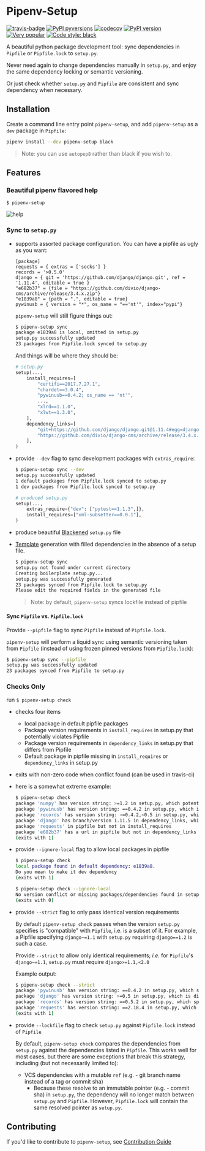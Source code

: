 # Pipenv-Setup

[![travis-badge](https://travis-ci.org/Madoshakalaka/pipenv-setup.svg?branch=master)](https://travis-ci.org/Madoshakalaka/pipenv-setup)
[![PyPI pyversions](https://img.shields.io/pypi/pyversions/pipenv-setup.svg)](https://pypi.python.org/pypi/pipenv-setup/)
[![codecov](https://codecov.io/gh/Madoshakalaka/pipenv-setup/branch/master/graph/badge.svg)](https://codecov.io/gh/Madoshakalaka/pipenv-setup)
[![PyPI version](https://badge.fury.io/py/pipenv-setup.svg)](https://badge.fury.io/py/pipenv-setup)
[![Very popular](https://img.shields.io/pypi/dm/pipenv-setup)](https://pypistats.org/packages/pipenv-setup)
[![Code style: black](https://img.shields.io/badge/code%20style-black-000000.svg)](https://github.com/psf/black)

A beautiful python package development tool: sync dependencies in `Pipfile` or `Pipfile.lock` to `setup.py`.

Never need again to change dependencies manually in `setup.py`, and enjoy the same
dependency locking or semantic versioning.

Or just check whether `setup.py` and `Pipfile` are consistent and sync dependency when
necessary.

## Installation

Create a command line entry point `pipenv-setup`, and add `pipenv-setup` as a `dev`
package in `Pipfile`:

```bash
pipenv install --dev pipenv-setup black
```

> Note: you can use `autopep8` rather than black if you wish to.

## Features

### Beautiful pipenv flavored help

`$ pipenv-setup`

![help](https://raw.githubusercontent.com/Madoshakalaka/pipenv-setup/master/readme_assets/help.PNG)

### Sync to `setup.py`

-   supports assorted package configuration. You can have a pipfile as ugly as you want:

    ```Pipfile
    [package]
    requests = { extras = ['socks'] }
    records = '>0.5.0'
    django = { git = 'https://github.com/django/django.git', ref = '1.11.4', editable = true }
    "e682b37" = {file = "https://github.com/divio/django-cms/archive/release/3.4.x.zip"}
    "e1839a8" = {path = ".", editable = true}
    pywinusb = { version = "*", os_name = "=='nt'", index="pypi"}
    ```

    `pipenv-setup` will still figure things out:

    ```bash
    $ pipenv-setup sync
    package e1839a8 is local, omitted in setup.py
    setup.py successfully updated
    23 packages from Pipfile.lock synced to setup.py
    ```

    And things will be where they should be:

    ```python
    # setup.py
    setup(...,
        install_requires=[
            "certifi==2017.7.27.1",
            "chardet==3.0.4",
            "pywinusb==0.4.2; os_name == 'nt'",
            ...,
            "xlrd==1.1.0",
            "xlwt==1.3.0",
        ],
        dependency_links=[
            "git+https://github.com/django/django.git@1.11.4#egg=django",
            "https://github.com/divio/django-cms/archive/release/3.4.x.zip",
        ],
    )
    ```

-   provide `--dev` flag to sync development packages with `extras_require`:

    ```bash
    $ pipenv-setup sync --dev
    setup.py successfully updated
    1 default packages from Pipfile.lock synced to setup.py
    1 dev packages from Pipfile.lock synced to setup.py
    ```

    ```python
    # produced setup.py
    setup(...,
        extras_require={"dev": ["pytest==1.1.3",]},
        install_requires=["xml-subsetter==0.0.1"],
    )
    ```

-   produce beautiful [Blackened](https://github.com/psf/black) `setup.py` file

-   [Template](https://github.com/pypa/sampleproject/blob/master/setup.py) generation with
    filled dependencies in the absence of a setup file.

    ```bash
    $ pipenv-setup sync
    setup.py not found under current directory
    Creating boilerplate setup.py...
    setup.py was successfully generated
    23 packages synced from Pipfile.lock to setup.py
    Please edit the required fields in the generated file
    ```

    > Note: by default, `pipenv-setup` syncs lockfile instead of pipfile

#### Sync `Pipfile` vs. `Pipfile.lock`

Provide `--pipfile` flag to sync `Pipfile` instead of `Pipfile.lock`.

`pipenv-setup`
will perform a liquid sync using semantic versioning taken from `Pipfile` (instead of
using frozen pinned versions from `Pipfile.lock`):

```bash
$ pipenv-setup sync --pipfile
setup.py was successfully updated
23 packages synced from Pipfile to setup.py
```

### Checks Only

run `$ pipenv-setup check`

-   checks four items
    -   local package in default pipfile packages
    -   Package version requirements in `install_requires` in setup.py that potentially violates Pipfile
    -   Package version requirements in `dependency_links` in setup.py that differs from Pipfile
    -   Default package in pipfile missing in `install_requires` or `dependency_links` in setup.py
-   exits with non-zero code when conflict found (can be used in travis-ci)
-   here is a somewhat extreme example:

    ```bash
    $ pipenv-setup check
    package 'numpy' has version string: >=1.2 in setup.py, which potentially violates >=1.5 in pipfile
    package 'pywinusb' has version string: ==0.4.2 in setup.py, which is disjoint from ~=0.3.0 in pipfile
    package 'records' has version string: >=0.4.2,<0.5 in setup.py, which is disjoint from >0.5.0 in pipfile
    package 'django' has branch/version 1.11.5 in dependency_links, which is different than 1.11.4 listed in pipfile
    package 'requests' in pipfile but not in install_requires
    package 'e682b37' has a url in pipfile but not in dependency_links
    (exits with 1)
    ```

-   provide `--ignore-local` flag to allow local packages in pipfile

    ```bash
    $ pipenv-setup check
    local package found in default dependency: e1839a8.
    Do you mean to make it dev dependency
    (exits with 1)
    ```

    ```bash
    $ pipenv-setup check --ignore-local
    No version conflict or missing packages/dependencies found in setup.py!
    (exits with 0)
    ```

-   provide `--strict` flag to only pass identical version requirements

    By default `pipenv-setup check` passes when the version `setup.py` specifies is
    "compatible" with `Pipfile`, i.e. is a subset of it. For example, a Pipfile
    specifying `django~=1.1` with `setup.py` requiring `django==1.2` is such a case.

    Provide `--strict` to allow only identical requirements; _i.e._ for `Pipfile`'s
    `django~=1.1`, `setup.py` must require `django>=1.1,<2.0`

    Example output:

    ```bash
    $ pipenv-setup check --strict
    package 'pywinusb' has version string: ==0.4.2 in setup.py, which specifies a subset of * in pipfile
    package 'django' has version string: >=0.5 in setup.py, which is disjoint from ~=0.3.0 in pipfile
    package 'records' has version string: ==0.5.2 in setup.py, which specifies a subset of >0.5.0 in pipfile
    package 'requests' has version string: ==2.18.4 in setup.py, which specifies a subset of * in pipfile
    (exits with 1)
    ```

-   provide `--lockfile` flag to check `setup.py` against `Pipfile.lock` instead of `Pipfile`

    By default, `pipenv-setup check` compares the dependencies from `setup.py` against
    the dependencies listed in `Pipfile`. This works well for most cases, but there
    are some exceptions that break this strategy, including (but not necessarily limited to):

    -   VCS dependencies with a mutable `ref` (e.g. - git branch name instead of a tag or commit sha)
        -   Because these resolve to an immutable pointer (e.g. - commit sha) in `setup.py`, the
            dependency will no longer match between `setup.py` and `Pipfile`. However, `Pipfile.lock`
            will contain the same resolved pointer as `setup.py`.

## Contributing

If you'd like to contribute to `pipenv-setup`, see [Contribution Guide](CONTRIBUTING.md)
